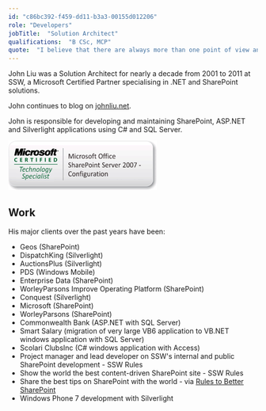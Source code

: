 ```yaml
---
id: "c86bc392-f459-dd11-b3a3-00155d012206"
role: "Developers"
jobTitle:  "Solution Architect"
qualifications:  "B CSc, MCP"
quote:  "I believe that there are always more than one point of view and I listen and learn everyday."
---
```


John Liu was a Solution Architect for nearly a decade from 2001 to 2011 at SSW, a Microsoft Certified Partner specialising in .NET and SharePoint solutions. 

John continues to blog on [johnliu.net](https://johnliu.net).

John is responsible for developing and maintaining SharePoint, ASP.NET and Silverlight applications using C# and SQL Server. 

![](./Images/Bio/MCTS-MOSS2007-Config.gif) 

## Work

His major clients over the past years have been:

*   Geos (SharePoint) 
*   DispatchKing (Silverlight) 
*   AuctionsPlus (Silverlight) 
*   PDS (Windows Mobile) 
*   Enterprise Data (SharePoint) 
*   WorleyParsons Improve Operating Platform (SharePoint) 
*   Conquest (Silverlight) 
*   Microsoft (SharePoint) 
*   WorleyParsons (SharePoint) 
*   Commonwealth Bank (ASP.NET with SQL Server) 
*   Smart Salary (migration of very large VB6 application to VB.NET windows application with SQL Server) 
*   Scolari ClubsInc (C# windows application with Access) 
*   Project manager and lead developer on SSW's internal and public SharePoint development - SSW Rules 
*   Show the world the best content-driven SharePoint site - SSW Rules 
*   Share the best tips on SharePoint with the world - via [Rules to Better SharePoint](https://www.ssw.com.au/rules/rules-to-better-sharepoint) 
*   Windows Phone 7 development with Silverlight 
